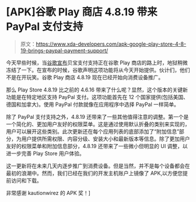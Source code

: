 # [APK]谷歌 Play 商店 4.8.19 带来 PayPal 支付支持

> 原文：<https://www.xda-developers.com/apk-google-play-store-4-8-19-brings-paypal-payment-support/>

今天早些时候，当[谷歌宣布](http://android-developers.blogspot.com/2014/05/helping-you-go-global-with-more.html)贝宝支付支持正在谷歌 Play 商店的路上时，地狱稍微冻结了一下。在宣布的时候，谷歌声明这项功能将从今天开始提供。伙计们，他们不是在开玩笑。谷歌 Play 商店 4.8.19 现在已经开始向消费设备推广。

那么 Play Store 4.8.19 比之前的 4.6.16 带来了什么呢？显然，这个版本的关键新功能是在特定地区支持 PayPal 支付。这项功能首先在 12 个国家提供(包括美国、德国和加拿大)。使用 PayPal 付款就像在应用程序中选择 PayPal 一样简单。

除了 PayPal 支付支持之外，4.8.19 还带来了一些其他值得注意的调整。第一个是一个简化的、更加用户友好的权限菜单。这是通过使用默认折叠的类别来实现的，用户可以展开这些类别。此次更新还在每个应用列表的底部添加了“附加信息”部分，为用户提供所需权限、内容分级、安装大小和最新版本等信息。除了更加用户友好的权限菜单和附加信息部分，4.8.19 还带来了一些微小但明显的 UI 调整，以进一步完善 Play Store 用户体验。

这一更新将在未来几天内逐步推广到消费设备。但是当然，并不是每个设备都会在最初的浪潮中。然而，我们已经在我们的开发主机账户上镜像了 APK,以方便您提前访问和下载。

非常感谢 kautionwirez 的 APK 奖！]